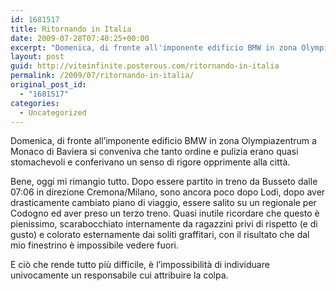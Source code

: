 ```yaml
---
id: 1681517
title: Ritornando in Italia
date: 2009-07-28T07:40:25+00:00
excerpt: "Domenica, di fronte all'imponente edificio BMW in zona Olympiazentrum a Monaco di Baviera si conveniva che tanto ordine e pulizia erano quasi stomachevoli e conferivano un senso di rigore opprimente alla citt .Bene, oggi mi rimangio tutto. Dopo e..."
layout: post
guid: http://viteinfinite.posterous.com/ritornando-in-italia
permalink: /2009/07/ritornando-in-italia/
original_post_id:
  - "1681517"
categories:
  - Uncategorized
---
```

Domenica, di fronte all’imponente edificio BMW in zona Olympiazentrum a Monaco di Baviera si conveniva che tanto ordine e pulizia erano quasi stomachevoli e conferivano un senso di rigore opprimente alla città.

Bene, oggi mi rimangio tutto. Dopo essere partito in treno da Busseto dalle 07:06 in direzione Cremona/Milano, sono ancora poco dopo Lodi, dopo aver drasticamente cambiato piano di viaggio, essere salito su un regionale per Codogno ed aver preso un terzo treno. Quasi inutile ricordare che questo è pienissimo, scarabocchiato internamente da ragazzini privi di rispetto (e di gusto) e colorato esternamente dai soliti graffitari, con il risultato che dal mio finestrino è impossibile vedere fuori.

E ciò che rende tutto più difficile, è l’impossibilità di individuare univocamente un responsabile cui attribuire la colpa.
